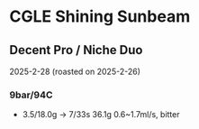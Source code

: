 # CGLE Shining Sunbeam

## Decent Pro / Niche Duo

2025-2-28 (roasted on 2025-2-26)

### 9bar/94C

- 3.5/18.0g -> 7/33s 36.1g 0.6\~1.7ml/s, bitter
